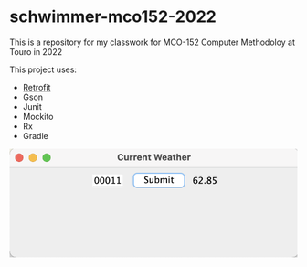 # schwimmer-mco152-2022

This is a repository for my classwork for MCO-152 Computer Methodoloy at Touro in 2022

This project uses:
- [Retrofit](https://square.github.io/retrofit/)
- Gson
- Junit 
- Mockito
- Rx
- Gradle

![Current Weather](screenshots/currentWeather.png)
